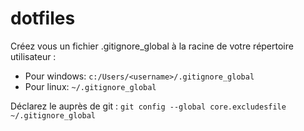 # dotfiles

Créez vous un fichier .gitignore_global à la racine de votre répertoire utilisateur :

* Pour windows: `c:/Users/<username>/.gitignore_global`
* Pour linux: `~/.gitignore_global`

Déclarez le auprès de git : `git config --global core.excludesfile ~/.gitignore_global`
